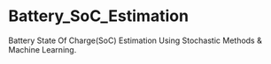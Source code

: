 # Battery_SoC_Estimation
Battery State Of Charge(SoC) Estimation Using Stochastic Methods &amp; Machine Learning.

